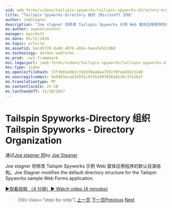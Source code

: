```yaml
---
uid: web-forms/videos/tailspin-spyworks/tailspin-spyworks-directory-organization
title: "Tailspin Spyworks-Directory 组织 |Microsoft 文档"
author: JoeStagner
description: "Joe stagner 将修改 Tailspin Spyworks 示例 Web 窗体应用程序的默认目录结构。"
ms.author: aspnetcontent
manager: wpickett
ms.date: 05/12/2010
ms.topic: article
ms.assetid: bec45728-da0d-4876-a92e-5eea3e52c868
ms.technology: dotnet-webforms
ms.prod: .net-framework
msc.legacyurl: /web-forms/videos/tailspin-spyworks/tailspin-spyworks-directory-organization
msc.type: video
ms.openlocfilehash: 72f3b01e082c35d339aa8aa7931f0fae81b23140
ms.sourcegitcommit: 9a9483aceb34591c97451997036a9120c3fe2baf
ms.translationtype: MT
ms.contentlocale: zh-CN
ms.lasthandoff: 11/10/2017
---
```

<a name="tailspin-spyworks---directory-organization"></a><span data-ttu-id="467e2-103">Tailspin Spyworks-Directory 组织</span><span class="sxs-lookup"><span data-stu-id="467e2-103">Tailspin Spyworks - Directory Organization</span></span>
====================
<span data-ttu-id="467e2-104">通过[Joe stagner 将](https://github.com/JoeStagner)</span><span class="sxs-lookup"><span data-stu-id="467e2-104">by [Joe Stagner](https://github.com/JoeStagner)</span></span>

<span data-ttu-id="467e2-105">Joe stagner 将修改 Tailspin Spyworks 示例 Web 窗体应用程序的默认目录结构。</span><span class="sxs-lookup"><span data-stu-id="467e2-105">Joe Stagner modifies the default directory structure for the Tailspin Spyworks sample Web Forms application.</span></span>

[<span data-ttu-id="467e2-106">&#9654;观看视频 （4 分钟）</span><span class="sxs-lookup"><span data-stu-id="467e2-106">&#9654; Watch video (4 minutes)</span></span>](https://channel9.msdn.com/Blogs/ASP-NET-Site-Videos/tailspin-spyworks-directory-organization)

>[!div class="step-by-step"]
<span data-ttu-id="467e2-107">[上一页](tailspin-spyworks-intro-ui-and-edm.md)
[下一页](tailspin-spyworks-category-menu.md)</span><span class="sxs-lookup"><span data-stu-id="467e2-107">[Previous](tailspin-spyworks-intro-ui-and-edm.md)
[Next](tailspin-spyworks-category-menu.md)</span></span>
